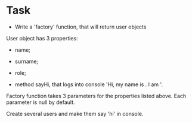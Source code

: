# Task

- Write a 'factory' function, that will return user objects

User object has 3 properties:

- name;
- surname;
- role;

- method sayHi, that logs into console 'Hi, my name is <name> <surname>. I am <role>'.

Factory function takes 3 parameters for the properties listed above.
Each parameter is null by default.

Create several users and make them say 'hi' in console.
